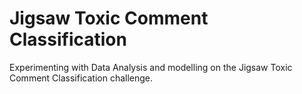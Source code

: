 # Jigsaw Toxic Comment Classification

Experimenting with Data Analysis and modelling on the Jigsaw Toxic Comment
Classification challenge.
